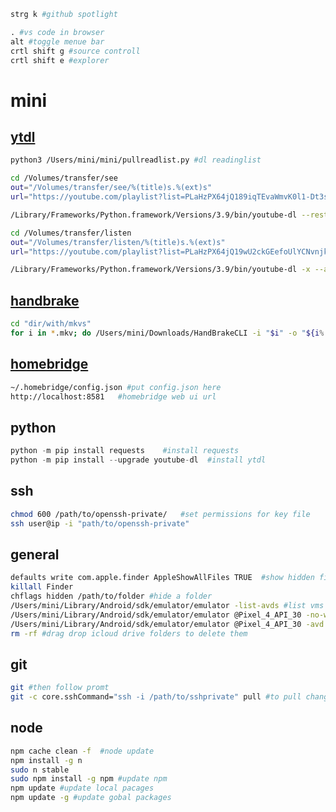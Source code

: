 ```py
strg k #github spotlight
```

```py
. #vs code in browser
alt #toggle menue bar
crtl shift g #source controll
crtl shift e #explorer
```

# mini

## [ytdl](https://github.com/ytdl-org/youtube-dl)
```zsh
python3 /Users/mini/mini/pullreadlist.py #dl readinglist
```

```zsh
cd /Volumes/transfer/see
out="/Volumes/transfer/see/%(title)s.%(ext)s"
url="https://youtube.com/playlist?list=PLaHzPX64jQ189iqTEvaWmvK0l1-Dt3ssP" #dl see

/Library/Frameworks/Python.framework/Versions/3.9/bin/youtube-dl --restrict-filenames -o $out $url --no-continue --no-check-certificate --download-archive archive.txt
```

```zsh
cd /Volumes/transfer/listen
out="/Volumes/transfer/listen/%(title)s.%(ext)s"
url="https://youtube.com/playlist?list=PLaHzPX64jQ19wU2ckGEefoUlYCNvnjkv7" #dl listen

/Library/Frameworks/Python.framework/Versions/3.9/bin/youtube-dl -x --audio-format mp3 --restrict-filenames -o $out $url --no-continue --no-check-certificate --download-archive archive.txt
```

## [handbrake](https://github.com/HandBrake/HandBrake/releases)
```zsh
cd "dir/with/mkvs"
for i in *.mkv; do /Users/mini/Downloads/HandBrakeCLI -i "$i" -o "${i%.*}.mp4" ; done   #reencode all mkvs in dir
```

## [homebridge](https://github.com/homebridge/homebridge/wiki/Install-Homebridge-on-macOS)

```zsh
~/.homebridge/config.json #put config.json here
http://localhost:8581   #homebridge web ui url
```

## python
```py
python -m pip install requests    #install requests
python -m pip install --upgrade youtube-dl  #install ytdl
```

## ssh
```zsh
chmod 600 /path/to/openssh-private/   #set permissions for key file
ssh user@ip -i "path/to/openssh-private"
```

## general
```zsh
defaults write com.apple.finder AppleShowAllFiles TRUE  #show hidden files in finder
killall Finder
chflags hidden /path/to/folder #hide a folder
/Users/mini/Library/Android/sdk/emulator/emulator -list-avds #list vms
/Users/mini/Library/Android/sdk/emulator/emulator @Pixel_4_API_30 -no-window #run vm headless
/Users/mini/Library/Android/sdk/emulator/emulator @Pixel_4_API_30 -avd wa -netdelay none -netspeed full #keine ahnung mehr
rm -rf #drag drop icloud drive folders to delete them
```

## git
```zsh
git #then follow promt
git -c core.sshCommand="ssh -i /path/to/sshprivate" pull #to pull changes
```

## node
```zsh
npm cache clean -f  #node update
npm install -g n
sudo n stable
sudo npm install -g npm #update npm
npm update #update local pacages
npm update -g #update gobal packages
``` 
